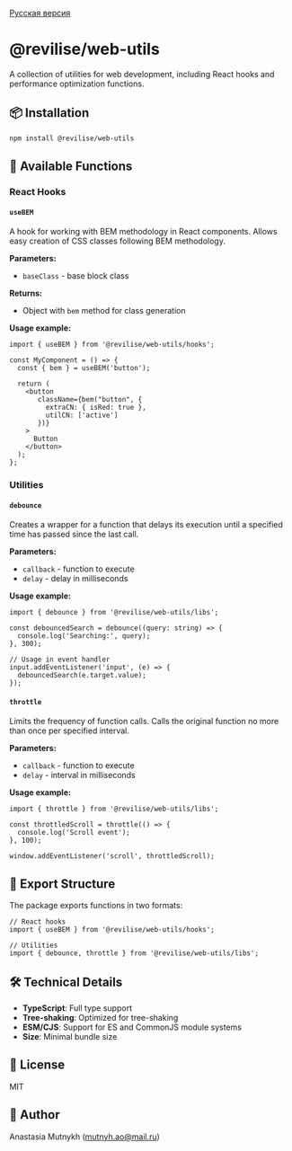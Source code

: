 [Русская версия](README.md)

# @revilise/web-utils

A collection of utilities for web development, including React hooks and performance optimization functions.

## 📦 Installation

```bash
npm install @revilise/web-utils
```

## 🚀 Available Functions

### React Hooks

#### `useBEM`
A hook for working with BEM methodology in React components. Allows easy creation of CSS classes following BEM methodology.

**Parameters:**
- `baseClass` - base block class

**Returns:**
- Object with `bem` method for class generation

**Usage example:**
```tsx
import { useBEM } from '@revilise/web-utils/hooks';

const MyComponent = () => {
  const { bem } = useBEM('button');
  
  return (
    <button
       className={bem("button", {
         extraCN: { isRed: true },
         utilCN: ['active']
       })}
    >
      Button
    </button>
  );
};
```

### Utilities

#### `debounce`
Creates a wrapper for a function that delays its execution until a specified time has passed since the last call.

**Parameters:**
- `callback` - function to execute
- `delay` - delay in milliseconds

**Usage example:**
```tsx
import { debounce } from '@revilise/web-utils/libs';

const debouncedSearch = debounce((query: string) => {
  console.log('Searching:', query);
}, 300);

// Usage in event handler
input.addEventListener('input', (e) => {
  debouncedSearch(e.target.value);
});
```

#### `throttle`
Limits the frequency of function calls. Calls the original function no more than once per specified interval.

**Parameters:**
- `callback` - function to execute
- `delay` - interval in milliseconds

**Usage example:**
```tsx
import { throttle } from '@revilise/web-utils/libs';

const throttledScroll = throttle(() => {
  console.log('Scroll event');
}, 100);

window.addEventListener('scroll', throttledScroll);
```

## 📁 Export Structure

The package exports functions in two formats:

```tsx
// React hooks
import { useBEM } from '@revilise/web-utils/hooks';

// Utilities
import { debounce, throttle } from '@revilise/web-utils/libs';
```

## 🛠 Technical Details

- **TypeScript**: Full type support
- **Tree-shaking**: Optimized for tree-shaking
- **ESM/CJS**: Support for ES and CommonJS module systems
- **Size**: Minimal bundle size

## 📄 License

MIT

## 👥 Author

Anastasia Mutnykh (mutnyh.ao@mail.ru)
